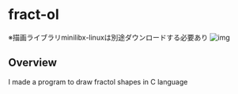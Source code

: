 # fract-ol
※描画ライブラリminilibx-linuxは別途ダウンロードする必要あり
![img](https://github.com/shkaya/fract-ol.git/img/mandelbrot)

## Overview
I made a program to draw fractol shapes in C language